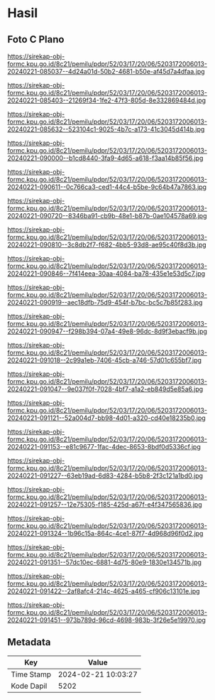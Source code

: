 # Hasil

## Foto C Plano

https://sirekap-obj-formc.kpu.go.id/8c21/pemilu/pdpr/52/03/17/20/06/5203172006013-20240221-085037--4d24a01d-50b2-4681-b50e-af45d7a4dfaa.jpg

https://sirekap-obj-formc.kpu.go.id/8c21/pemilu/pdpr/52/03/17/20/06/5203172006013-20240221-085403--21269f34-1fe2-47f3-805d-8e332869484d.jpg

https://sirekap-obj-formc.kpu.go.id/8c21/pemilu/pdpr/52/03/17/20/06/5203172006013-20240221-085632--523104c1-9025-4b7c-a173-41c3045d414b.jpg

https://sirekap-obj-formc.kpu.go.id/8c21/pemilu/pdpr/52/03/17/20/06/5203172006013-20240221-090000--b1cd8440-3fa9-4d65-a618-f3aa14b85f56.jpg

https://sirekap-obj-formc.kpu.go.id/8c21/pemilu/pdpr/52/03/17/20/06/5203172006013-20240221-090611--0c766ca3-ced1-44c4-b5be-9c64b47a7863.jpg

https://sirekap-obj-formc.kpu.go.id/8c21/pemilu/pdpr/52/03/17/20/06/5203172006013-20240221-090720--8346ba91-cb9b-48e1-b87b-0ae104578a69.jpg

https://sirekap-obj-formc.kpu.go.id/8c21/pemilu/pdpr/52/03/17/20/06/5203172006013-20240221-090810--3c8db2f7-f682-4bb5-93d8-ae95c40f8d3b.jpg

https://sirekap-obj-formc.kpu.go.id/8c21/pemilu/pdpr/52/03/17/20/06/5203172006013-20240221-090846--7f414eea-30aa-4084-ba78-435e1e53d5c7.jpg

https://sirekap-obj-formc.kpu.go.id/8c21/pemilu/pdpr/52/03/17/20/06/5203172006013-20240221-090919--aec18dfb-75d9-454f-b7bc-bc5c7b85f283.jpg

https://sirekap-obj-formc.kpu.go.id/8c21/pemilu/pdpr/52/03/17/20/06/5203172006013-20240221-090947--f298b394-07a4-49e8-96dc-8d9f3ebacf9b.jpg

https://sirekap-obj-formc.kpu.go.id/8c21/pemilu/pdpr/52/03/17/20/06/5203172006013-20240221-091018--2c99a1eb-7406-45cb-a746-57d01c655bf7.jpg

https://sirekap-obj-formc.kpu.go.id/8c21/pemilu/pdpr/52/03/17/20/06/5203172006013-20240221-091047--9e037f0f-7028-4bf7-a1a2-eb849d5e85a6.jpg

https://sirekap-obj-formc.kpu.go.id/8c21/pemilu/pdpr/52/03/17/20/06/5203172006013-20240221-091121--52a004d7-bb98-4d01-a320-cd40e18235b0.jpg

https://sirekap-obj-formc.kpu.go.id/8c21/pemilu/pdpr/52/03/17/20/06/5203172006013-20240221-091153--e81c9677-1fac-4dec-8653-8bdf0d5336cf.jpg

https://sirekap-obj-formc.kpu.go.id/8c21/pemilu/pdpr/52/03/17/20/06/5203172006013-20240221-091227--63eb19ad-6d83-4284-b5b8-2f3c121a1bd0.jpg

https://sirekap-obj-formc.kpu.go.id/8c21/pemilu/pdpr/52/03/17/20/06/5203172006013-20240221-091257--12e75305-f185-425d-a67f-e4f347565836.jpg

https://sirekap-obj-formc.kpu.go.id/8c21/pemilu/pdpr/52/03/17/20/06/5203172006013-20240221-091324--1b96c15a-864c-4ce1-87f7-4d968d96f0d2.jpg

https://sirekap-obj-formc.kpu.go.id/8c21/pemilu/pdpr/52/03/17/20/06/5203172006013-20240221-091351--57dc10ec-6881-4d75-80e9-1830e134571b.jpg

https://sirekap-obj-formc.kpu.go.id/8c21/pemilu/pdpr/52/03/17/20/06/5203172006013-20240221-091422--2af8afc4-214c-4625-a465-cf906c13101e.jpg

https://sirekap-obj-formc.kpu.go.id/8c21/pemilu/pdpr/52/03/17/20/06/5203172006013-20240221-091451--973b789d-96cd-4698-983b-3f26e5e19970.jpg


## Metadata

| Key        | Value               |
| ---------- | ------------------- |
| Time Stamp | 2024-02-21 10:03:27 |
| Kode Dapil | 5202                |



